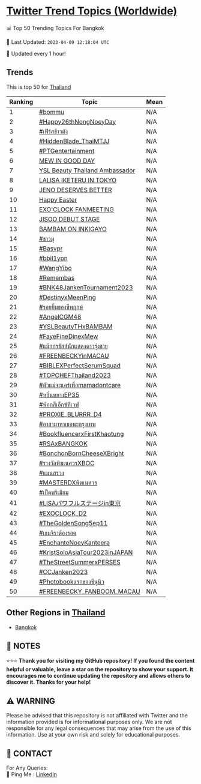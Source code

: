 [Twitter Trend Topics (Worldwide)](https://github.com/ErcinDedeoglu/Twitter-Trend-Topics)
==========


📊 Top 50 Trending Topics For Bangkok

📆 Last Updated: `2023-04-09 12:18:04 UTC`

🔧 Updated every 1 hour!


## Trends

This is top 50 for [Thailand](</Thailand>)

| Ranking | Topic | Mean |
| ------- | ------------ | ------------ |
| 1 | [#bommu](http://twitter.com/search?q=%23bommu) | N/A |
| 2 | [#Happy26thNongNoeyDay](http://twitter.com/search?q=%23Happy26thNongNoeyDay) | N/A |
| 3 | [#เฟิร์สข้าวตัง](http://twitter.com/search?q=%23%e0%b9%80%e0%b8%9f%e0%b8%b4%e0%b8%a3%e0%b9%8c%e0%b8%aa%e0%b8%82%e0%b9%89%e0%b8%b2%e0%b8%a7%e0%b8%95%e0%b8%b1%e0%b8%87) | N/A |
| 4 | [#HiddenBlade_ThaiMTJJ](http://twitter.com/search?q=%23HiddenBlade_ThaiMTJJ) | N/A |
| 5 | [#PTGentertainment](http://twitter.com/search?q=%23PTGentertainment) | N/A |
| 6 | [MEW IN GOOD DAY](http://twitter.com/search?q=MEW+IN+GOOD+DAY) | N/A |
| 7 | [YSL Beauty Thailand Ambassador](http://twitter.com/search?q=YSL+Beauty+Thailand+Ambassador) | N/A |
| 8 | [LALISA IKETERU IN TOKYO](http://twitter.com/search?q=LALISA+IKETERU+IN+TOKYO) | N/A |
| 9 | [JENO DESERVES BETTER](http://twitter.com/search?q=JENO+DESERVES+BETTER) | N/A |
| 10 | [Happy Easter](http://twitter.com/search?q=Happy+Easter) | N/A |
| 11 | [EXO'CLOCK FANMEETING](http://twitter.com/search?q=EXO%27CLOCK+FANMEETING) | N/A |
| 12 | [JISOO DEBUT STAGE](http://twitter.com/search?q=JISOO+DEBUT+STAGE) | N/A |
| 13 | [BAMBAM ON INKIGAYO](http://twitter.com/search?q=BAMBAM+ON+INKIGAYO) | N/A |
| 14 | [#ชาวมุ](http://twitter.com/search?q=%23%e0%b8%8a%e0%b8%b2%e0%b8%a7%e0%b8%a1%e0%b8%b8) | N/A |
| 15 | [#Basvpr](http://twitter.com/search?q=%23Basvpr) | N/A |
| 16 | [#bbil1ypn](http://twitter.com/search?q=%23bbil1ypn) | N/A |
| 17 | [#WangYibo](http://twitter.com/search?q=%23WangYibo) | N/A |
| 18 | [#Remembas](http://twitter.com/search?q=%23Remembas) | N/A |
| 19 | [#BNK48JankenTournament2023](http://twitter.com/search?q=%23BNK48JankenTournament2023) | N/A |
| 20 | [#DestinyxMeenPing](http://twitter.com/search?q=%23DestinyxMeenPing) | N/A |
| 21 | [#รอยยิ้มของซีพฤกษ์](http://twitter.com/search?q=%23%e0%b8%a3%e0%b8%ad%e0%b8%a2%e0%b8%a2%e0%b8%b4%e0%b9%89%e0%b8%a1%e0%b8%82%e0%b8%ad%e0%b8%87%e0%b8%8b%e0%b8%b5%e0%b8%9e%e0%b8%a4%e0%b8%81%e0%b8%a9%e0%b9%8c) | N/A |
| 22 | [#AngelCGM48](http://twitter.com/search?q=%23AngelCGM48) | N/A |
| 23 | [#YSLBeautyTHxBAMBAM](http://twitter.com/search?q=%23YSLBeautyTHxBAMBAM) | N/A |
| 24 | [#FayeFineDinexMew](http://twitter.com/search?q=%23FayeFineDinexMew) | N/A |
| 25 | [#แม้กกรธัสส์นักแสดงดาวรุ่งชาย](http://twitter.com/search?q=%23%e0%b9%81%e0%b8%a1%e0%b9%89%e0%b8%81%e0%b8%81%e0%b8%a3%e0%b8%98%e0%b8%b1%e0%b8%aa%e0%b8%aa%e0%b9%8c%e0%b8%99%e0%b8%b1%e0%b8%81%e0%b9%81%e0%b8%aa%e0%b8%94%e0%b8%87%e0%b8%94%e0%b8%b2%e0%b8%a7%e0%b8%a3%e0%b8%b8%e0%b9%88%e0%b8%87%e0%b8%8a%e0%b8%b2%e0%b8%a2) | N/A |
| 26 | [#FREENBECKYinMACAU](http://twitter.com/search?q=%23FREENBECKYinMACAU) | N/A |
| 27 | [#BIBLEXPerfectSerumSquad](http://twitter.com/search?q=%23BIBLEXPerfectSerumSquad) | N/A |
| 28 | [#TOPCHEFThailand2023](http://twitter.com/search?q=%23TOPCHEFThailand2023) | N/A |
| 29 | [#ตัวแม่จะแคร์เพื่อmamadontcare](http://twitter.com/search?q=%23%e0%b8%95%e0%b8%b1%e0%b8%a7%e0%b9%81%e0%b8%a1%e0%b9%88%e0%b8%88%e0%b8%b0%e0%b9%81%e0%b8%84%e0%b8%a3%e0%b9%8c%e0%b9%80%e0%b8%9e%e0%b8%b7%e0%b9%88%e0%b8%admamadontcare) | N/A |
| 30 | [#หยิ่นหยางEP35](http://twitter.com/search?q=%23%e0%b8%ab%e0%b8%a2%e0%b8%b4%e0%b9%88%e0%b8%99%e0%b8%ab%e0%b8%a2%e0%b8%b2%e0%b8%87EP35) | N/A |
| 31 | [#พ้อกสีเอ็กซ์ทีเวฟ](http://twitter.com/search?q=%23%e0%b8%9e%e0%b9%89%e0%b8%ad%e0%b8%81%e0%b8%aa%e0%b8%b5%e0%b9%80%e0%b8%ad%e0%b9%87%e0%b8%81%e0%b8%8b%e0%b9%8c%e0%b8%97%e0%b8%b5%e0%b9%80%e0%b8%a7%e0%b8%9f) | N/A |
| 32 | [#PROXIE_BLURRR_D4](http://twitter.com/search?q=%23PROXIE_BLURRR_D4) | N/A |
| 33 | [#อาสามาหาเธอนะกรุงเทพ](http://twitter.com/search?q=%23%e0%b8%ad%e0%b8%b2%e0%b8%aa%e0%b8%b2%e0%b8%a1%e0%b8%b2%e0%b8%ab%e0%b8%b2%e0%b9%80%e0%b8%98%e0%b8%ad%e0%b8%99%e0%b8%b0%e0%b8%81%e0%b8%a3%e0%b8%b8%e0%b8%87%e0%b9%80%e0%b8%97%e0%b8%9e) | N/A |
| 34 | [#BookfluencerxFirstKhaotung](http://twitter.com/search?q=%23BookfluencerxFirstKhaotung) | N/A |
| 35 | [#RSAxBANGKOK](http://twitter.com/search?q=%23RSAxBANGKOK) | N/A |
| 36 | [#BonchonBornCheeseXBright](http://twitter.com/search?q=%23BonchonBornCheeseXBright) | N/A |
| 37 | [#รางวัลพิฆเนศวรXBOC](http://twitter.com/search?q=%23%e0%b8%a3%e0%b8%b2%e0%b8%87%e0%b8%a7%e0%b8%b1%e0%b8%a5%e0%b8%9e%e0%b8%b4%e0%b8%86%e0%b9%80%e0%b8%99%e0%b8%a8%e0%b8%a7%e0%b8%a3XBOC) | N/A |
| 38 | [#แมนสรวง](http://twitter.com/search?q=%23%e0%b9%81%e0%b8%a1%e0%b8%99%e0%b8%aa%e0%b8%a3%e0%b8%a7%e0%b8%87) | N/A |
| 39 | [#MASTERDXพิฆเนศวร](http://twitter.com/search?q=%23MASTERDX%e0%b8%9e%e0%b8%b4%e0%b8%86%e0%b9%80%e0%b8%99%e0%b8%a8%e0%b8%a7%e0%b8%a3) | N/A |
| 40 | [#เป็ดพรีเมียม](http://twitter.com/search?q=%23%e0%b9%80%e0%b8%9b%e0%b9%87%e0%b8%94%e0%b8%9e%e0%b8%a3%e0%b8%b5%e0%b9%80%e0%b8%a1%e0%b8%b5%e0%b8%a2%e0%b8%a1) | N/A |
| 41 | [#LISAパワフルステージin東京](http://twitter.com/search?q=%23LISA%e3%83%91%e3%83%af%e3%83%95%e3%83%ab%e3%82%b9%e3%83%86%e3%83%bc%e3%82%b8in%e6%9d%b1%e4%ba%ac) | N/A |
| 42 | [#EXOCLOCK_D2](http://twitter.com/search?q=%23EXOCLOCK_D2) | N/A |
| 43 | [#TheGoldenSong5ep11](http://twitter.com/search?q=%23TheGoldenSong5ep11) | N/A |
| 44 | [#เขมจิราต้องรอด](http://twitter.com/search?q=%23%e0%b9%80%e0%b8%82%e0%b8%a1%e0%b8%88%e0%b8%b4%e0%b8%a3%e0%b8%b2%e0%b8%95%e0%b9%89%e0%b8%ad%e0%b8%87%e0%b8%a3%e0%b8%ad%e0%b8%94) | N/A |
| 45 | [#EnchanteNoeyKanteera](http://twitter.com/search?q=%23EnchanteNoeyKanteera) | N/A |
| 46 | [#KristSoloAsiaTour2023inJAPAN](http://twitter.com/search?q=%23KristSoloAsiaTour2023inJAPAN) | N/A |
| 47 | [#TheStreetSummerxPERSES](http://twitter.com/search?q=%23TheStreetSummerxPERSES) | N/A |
| 48 | [#CCJanken2023](http://twitter.com/search?q=%23CCJanken2023) | N/A |
| 49 | [#Photobookแรกของซีนุนิว](http://twitter.com/search?q=%23Photobook%e0%b9%81%e0%b8%a3%e0%b8%81%e0%b8%82%e0%b8%ad%e0%b8%87%e0%b8%8b%e0%b8%b5%e0%b8%99%e0%b8%b8%e0%b8%99%e0%b8%b4%e0%b8%a7) | N/A |
| 50 | [#FREENBECKY_FANBOOM_MACAU](http://twitter.com/search?q=%23FREENBECKY_FANBOOM_MACAU) | N/A |



## Other Regions in [Thailand](</Thailand>)

* [Bangkok](</Thailand/Bangkok.md>)



## 📝 NOTES

⭐⭐⭐ **Thank you for visiting my GitHub repository! If you found the content helpful or valuable, leave a star on the repository to show your support. It encourages me to continue updating the repository and allows others to discover it. Thanks for your help!**


## ⚠️ WARNING

Please be advised that this repository is not affiliated with Twitter and the information provided is for informational purposes only. We are not responsible for any legal consequences that may arise from the use of this information. Use at your own risk and solely for educational purposes.


## 📨 CONTACT

 For Any Queries:  
            🏓 Ping Me : [LinkedIn](https://www.linkedin.com/in/ercindedeoglu/)
